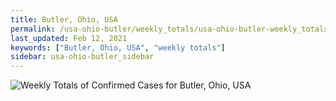 ```yaml
---
title: Butler, Ohio, USA
permalink: /usa-ohio-butler/weekly_totals/usa-ohio-butler-weekly_totals.html
last_updated: Feb 12, 2021
keywords: ["Butler, Ohio, USA", "weekly totals"]
sidebar: usa-ohio-butler_sidebar
---
```


![Weekly Totals of Confirmed Cases for Butler, Ohio, USA](/covid_tracker/images/graphs/usa-ohio-butler-weekly_totals_graph.png)
